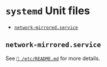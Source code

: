 # `systemd` Unit files

- [`network-mirrored.service`](#network-mirroredservice)

## `network-mirrored.service`

See [`📄 /etc/README.md`](../../README.md#nftablesconf) for more details.
